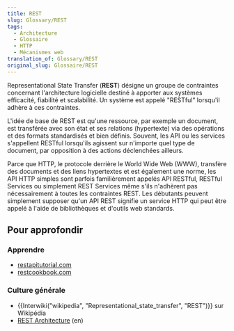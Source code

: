 ```yaml
---
title: REST
slug: Glossary/REST
tags:
  - Architecture
  - Glossaire
  - HTTP
  - Mécanismes web
translation_of: Glossary/REST
original_slug: Glossaire/REST
---
```

Representational State Transfer (**REST**) désigne un groupe de contraintes concernant l'architecture logicielle destiné à apporter aux systèmes efficacité, fiabilité et scalabilité. Un système est appelé "RESTful" lorsqu'il adhère à ces contraintes.

L'idée de base de REST est qu'une ressource, par exemple un document, est transférée avec son état et ses relations (hypertexte) via des opérations et des formats standardisés et bien définis. Souvent, les API ou les services s'appellent RESTful lorsqu'ils agissent sur n'importe quel type de document, par opposition à des actions déclenchées ailleurs.

Parce que HTTP, le protocole derrière le World Wide Web (WWW), transfère des documents et des liens hypertextes et est également une norme, les API HTTP simples sont parfois familièrement appelés API RESTful, RESTful Services ou simplement REST Services même s'ils n'adhèrent pas nécessairement à toutes les contraintes REST. Les débutants peuvent simplement supposer qu'un API REST signifie un service HTTP qui peut être appelé à l'aide de bibliothèques et d'outils web standards.

## Pour approfondir

### Apprendre

- [restapitutorial.com](http://www.restapitutorial.com/)
- [restcookbook.com](http://restcookbook.com/)

### Culture générale

- {{Interwiki("wikipedia", "Representational_state_transfer", "REST")}} sur Wikipédia
- [REST Architecture](https://www.service-architecture.com/articles/web-services/representational_state_transfer_rest.html) (en)
